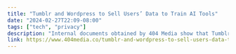 ```yaml
---
title: "Tumblr and Wordpress to Sell Users’ Data to Train AI Tools"
date: "2024-02-27T22:09-08:00"
tags: ["tech", "privacy"]
description: "Internal documents obtained by 404 Media show that Tumblr staff compiled users` data as part of a deal with Midjourney and OpenAI."
link: https://www.404media.co/tumblr-and-wordpress-to-sell-users-data-to-train-ai-tools/
---
```

